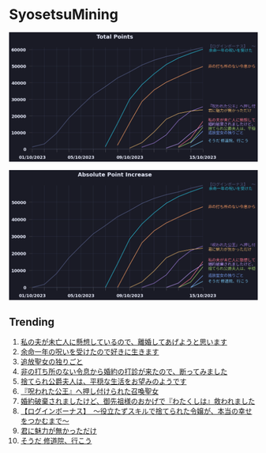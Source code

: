 # SyosetsuMining


![](https://raw.githubusercontent.com/exc4l/SyosetsuMining/main/plots/point_trend.png)

![](https://raw.githubusercontent.com/exc4l/SyosetsuMining/main/plots/point_increase.png)


## Trending

1. [私の夫が未亡人に懸想しているので、離婚してあげようと思います](https://ncode.syosetu.com/n4223il/)
2. [ 余命一年の呪いを受けたので好きに生きます](https://ncode.syosetu.com/n2839il/)
3. [追放聖女の独りごと](https://ncode.syosetu.com/n5514il/)
4. [非の打ち所のない令息から婚約の打診が来たので、断ってみました](https://ncode.syosetu.com/n3462il/)
5. [捨てられ公爵夫人は、平穏な生活をお望みのようです](https://ncode.syosetu.com/n4395il/)
6. [『呪われた公王』へ押し付けられた召喚聖女](https://ncode.syosetu.com/n3587il/)
7. [婚約破棄されましたけど、御先祖様のおかげで『わたくしは』救われました](https://ncode.syosetu.com/n5031il/)
8. [【ログインボーナス】　〜役立たずスキルで捨てられた令嬢が、本当の幸せをつかむまで〜](https://ncode.syosetu.com/n9512ij/)
9. [君に魅力が無かっただけ](https://ncode.syosetu.com/n3658il/)
10. [そうだ 修道院、行こう](https://ncode.syosetu.com/n5694il/)
